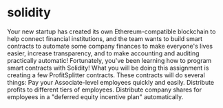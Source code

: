 # solidity
Your new startup has created its own Ethereum-compatible blockchain to help connect financial institutions, and the team wants to build smart contracts to automate some company finances to make everyone's lives easier, increase transparency, and to make accounting and auditing practically automatic! Fortunately, you've been learning how to program smart contracts with Solidity! What you will be doing this assignment is creating a few ProfitSplitter contracts. These contracts will do several things:   Pay your Associate-level employees quickly and easily.   Distribute profits to different tiers of employees.   Distribute company shares for employees in a "deferred equity incentive plan" automatically.
